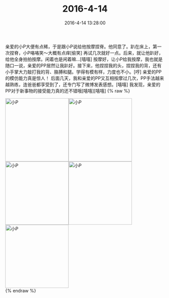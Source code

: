 ﻿---
title: 2016-4-14
date: 2016-4-14 13:28:00
tags:
categories: 妈妈
---
亲爱的小P大便有点稀，于是跟小P说给他按摩捏脊。他同意了。趴在床上，第一次捏脊，小P咯咯笑～大概有点痒[偷笑]
再试几次就好一点。后来，就让他趴好，给他全身拍拍按摩。闲着也是闲着嘛…[嘻嘻]
按摩好，让小P给我按摩，我也就是随口一说，亲爱的PP居然让我趴好。接下来，他捏捏我的头，捏捏我的背，还有小手掌大力敲打我的背、胳膊和腿。学得有模有样，力度也不小。[哼]
亲爱的PP的模仿能力真是惊人！
后面几天，我和亲爱的PP又互相按摩过几次，PP手法越来越熟练，连爸爸都享受到了，还专门写了微博发表感想。[嘻嘻]
我发现，亲爱的PP对于新事物的接受能力真的还不错哦[嘻嘻][嘻嘻]
{% raw %}
<div style="width:500 px">
<div style="float:left; width:100 px"><img src="/images/微信图片_20171012141724.jpg" width="200" alt="小P"></div>
<div style="float:left; width:100 px"><img src="/images/微信图片_20171012141732.jpg" width="200" alt="小P"></div>
<div style="float:left; width:100 px"><img src="/images/微信图片_20171012141739.jpg" width="200" alt="小P"></div>
<div style="float:left; width:100 px"><img src="/images/微信图片_20171012141747.jpg" width="200" alt="小P"></div>
<div style="float:left; width:100 px"><img src="/images/微信图片_20171012141755.jpg" width="200" alt="小P"></div>
<div style="clear:both"></div>
</div>
{% endraw %}